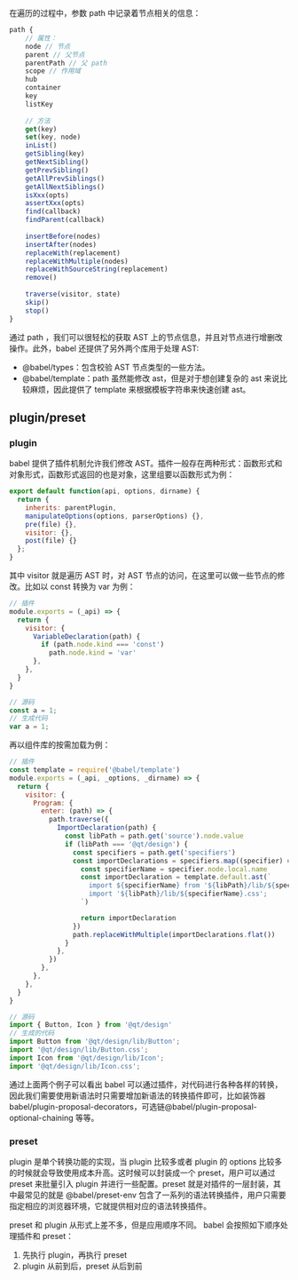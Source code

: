 
在遍历的过程中，参数 path 中记录着节点相关的信息：

```js
path {
    // 属性：
    node // 节点
    parent // 父节点
    parentPath // 父 path
    scope // 作用域
    hub
    container
    key
    listKey
    
    // 方法
    get(key) 
    set(key, node)
    inList()
    getSibling(key) 
    getNextSibling()
    getPrevSibling()
    getAllPrevSiblings()
    getAllNextSiblings()
    isXxx(opts)
    assertXxx(opts)
    find(callback)
    findParent(callback)
    
    insertBefore(nodes)
    insertAfter(nodes)
    replaceWith(replacement)
    replaceWithMultiple(nodes)
    replaceWithSourceString(replacement)
    remove()
    
    traverse(visitor, state)
    skip()
    stop()
}
```

通过 path ，我们可以很轻松的获取 AST 上的节点信息，并且对节点进行增删改操作。此外，babel 还提供了另外两个库用于处理 AST:

- @babel/types：包含校验 AST 节点类型的一些方法。
- @babel/template：path 虽然能修改 ast，但是对于想创建复杂的 ast 来说比较麻烦，因此提供了 template 来根据模板字符串来快速创建 ast。


## plugin/preset

### plugin

babel 提供了插件机制允许我们修改 AST。插件一般存在两种形式：函数形式和对象形式，函数形式返回的也是对象，这里组要以函数形式为例：

```js
export default function(api, options, dirname) {
  return {
    inherits: parentPlugin,
    manipulateOptions(options, parserOptions) {},
    pre(file) {},
    visitor: {},
    post(file) {}
  };
} 
```

其中 visitor 就是遍历 AST 时，对 AST 节点的访问，在这里可以做一些节点的修改。比如以 const 转换为 var 为例：
```js
// 插件
module.exports = (_api) => {
  return {
    visitor: {
      VariableDeclaration(path) {
        if (path.node.kind === 'const')
          path.node.kind = 'var'
      },
    },
  }
}

// 源码
const a = 1;
// 生成代码
var a = 1;
```

再以组件库的按需加载为例：

```js
// 插件
const template = require('@babel/template')
module.exports = (_api, _options, _dirname) => {
  return {
    visitor: {
      Program: {
        enter: (path) => {
          path.traverse({
            ImportDeclaration(path) {
              const libPath = path.get('source').node.value
              if (libPath === '@qt/design') {
                const specifiers = path.get('specifiers')
                const importDeclarations = specifiers.map((specifier) => {
                  const specifierName = specifier.node.local.name
                  const importDeclaration = template.default.ast(`
                    import ${specifierName} from '${libPath}/lib/${specifierName}';
                    import '${libPath}/lib/${specifierName}.css';
                  `)

                  return importDeclaration
                })
                path.replaceWithMultiple(importDeclarations.flat())
              }
            },
          })
        },
      },
    },
  }
}

// 源码
import { Button, Icon } from '@qt/design'
// 生成的代码
import Button from '@qt/design/lib/Button';
import '@qt/design/lib/Button.css';
import Icon from '@qt/design/lib/Icon';
import '@qt/design/lib/Icon.css';
```

通过上面两个例子可以看出 babel 可以通过插件，对代码进行各种各样的转换，因此我们需要使用新语法时只需要增加新语法的转换插件即可，比如装饰器babel/plugin-proposal-decorators，可选链@babel/plugin-proposal-optional-chaining 等等。

### preset

plugin 是单个转换功能的实现，当 plugin 比较多或者 plugin 的 options 比较多的时候就会导致使用成本升高。这时候可以封装成一个 preset，用户可以通过 preset 来批量引入 plugin 并进行一些配置。preset 就是对插件的一层封装，其中最常见的就是 @babel/preset-env 包含了一系列的语法转换插件，用户只需要指定相应的浏览器环境，它就提供相对应的语法转换插件。

preset 和 plugin 从形式上差不多，但是应用顺序不同。 babel 会按照如下顺序处理插件和 preset： 

1. 先执行 plugin，再执行 preset
2.  plugin 从前到后，preset 从后到前

